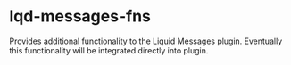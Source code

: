# lqd-messages-fns
Provides additional functionality to the Liquid Messages plugin. Eventually this functionality will be integrated directly into plugin.
